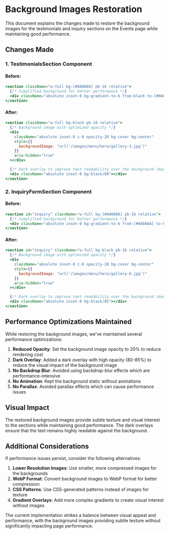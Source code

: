 # Background Images Restoration

This document explains the changes made to restore the background images for the testimonials and inquiry sections on the Events page while maintaining good performance.

## Changes Made

### 1. TestimonialsSection Component

#### Before:
```jsx
<section className="w-full bg-[#0A0A0A] pb-16 relative">
  {/* Simplified background for better performance */}
  <div className="absolute inset-0 bg-gradient-to-b from-black to-[#0A0A0A]"></div>
</section>
```

#### After:
```jsx
<section className="w-full bg-black pb-16 relative">
  {/* Background image with optimized opacity */}
  <div 
    className="absolute inset-0 z-0 opacity-20 bg-cover bg-center"
    style={{
      backgroundImage: "url('/images/menu/hero/gallery-3.jpg')"
    }}
    aria-hidden="true"
  ></div>

  {/* Dark overlay to improve text readability over the background image */}
  <div className="absolute inset-0 bg-black/80"></div>
</section>
```

### 2. InquiryFormSection Component

#### Before:
```jsx
<section id="inquiry" className="w-full bg-[#0A0A0A] pb-16 relative">
  {/* Simplified background for better performance */}
  <div className="absolute inset-0 bg-gradient-to-b from-[#0A0A0A] to-black"></div>
</section>
```

#### After:
```jsx
<section id="inquiry" className="w-full bg-black pb-16 relative">
  {/* Background image with optimized opacity */}
  <div 
    className="absolute inset-0 z-0 opacity-20 bg-cover bg-center"
    style={{
      backgroundImage: "url('/images/menu/hero/gallery-6.jpg')"
    }}
    aria-hidden="true"
  ></div>

  {/* Dark overlay to improve text readability over the background image */}
  <div className="absolute inset-0 bg-black/85"></div>
</section>
```

## Performance Optimizations Maintained

While restoring the background images, we've maintained several performance optimizations:

1. **Reduced Opacity**: Set the background image opacity to 20% to reduce rendering cost
2. **Dark Overlay**: Added a dark overlay with high opacity (80-85%) to reduce the visual impact of the background image
3. **No Backdrop Blur**: Avoided using backdrop-blur effects which are performance-intensive
4. **No Animation**: Kept the background static without animations
5. **No Parallax**: Avoided parallax effects which can cause performance issues

## Visual Impact

The restored background images provide subtle texture and visual interest to the sections while maintaining good performance. The dark overlays ensure that the text remains highly readable against the background.

## Additional Considerations

If performance issues persist, consider the following alternatives:

1. **Lower Resolution Images**: Use smaller, more compressed images for the backgrounds
2. **WebP Format**: Convert background images to WebP format for better compression
3. **CSS Patterns**: Use CSS-generated patterns instead of images for texture
4. **Gradient Overlays**: Add more complex gradients to create visual interest without images

The current implementation strikes a balance between visual appeal and performance, with the background images providing subtle texture without significantly impacting page performance.
